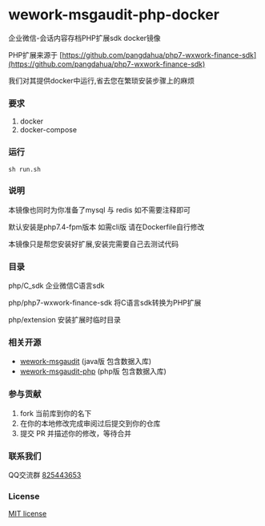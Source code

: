 # wework-msgaudit-php-docker

企业微信-会话内容存档PHP扩展sdk docker镜像

PHP扩展来源于 [https://github.com/pangdahua/php7-wxwork-finance-sdk](https://github.com/pangdahua/php7-wxwork-finance-sdk)		

我们对其提供docker中运行,省去您在繁琐安装步骤上的麻烦


### 要求
 
1. docker    	  		
2. docker-compose


### 运行


```shell
sh run.sh
```


### 说明


本镜像也同时为你准备了mysql 与 redis 如不需要注释即可		

默认安装是php7.4-fpm版本 如需cli版 请在Dockerfile自行修改	

本镜像只是帮您安装好扩展,安装完需要自己去测试代码  


### 目录

php/C_sdk 企业微信C语言sdk		

php/php7-wxwork-finance-sdk 将C语言sdk转换为PHP扩展	
	
php/extension 安装扩展时临时目录		

### 相关开源

- [wework-msgaudit](https://github.com/aa24615/wework-msgaudit) (java版 包含数据入库)	
- [wework-msgaudit-php](https://github.com/aa24615/wework-msgaudit-php)	(php版 包含数据入库)	


###  参与贡献

1. fork 当前库到你的名下
2. 在你的本地修改完成审阅过后提交到你的仓库
3. 提交 PR 并描述你的修改，等待合并

### 联系我们

QQ交流群 [825443653](https://jq.qq.com/?_wv=1027&k=It3u9hrp)

###  License

[MIT license](https://opensource.org/licenses/MIT)


